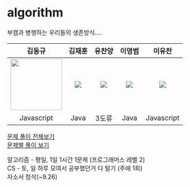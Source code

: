 # algorithm

부캠과 병행하는 우리들의 생존방식....  

|김동규|김재훈|유찬양|이영범|이유찬|
|:-:|:-:|:-:|:-:|:-:|
|<img src="https://avatars.githubusercontent.com/u/54929514?s=120&v=4"  width="120" height="120">|![](https://avatars.githubusercontent.com/u/51132077?s=120&v=4)|![](https://avatars.githubusercontent.com/u/55623688?s=120&v=4)|![](https://avatars.githubusercontent.com/u/66074802?s=120&v=4)|![](https://avatars.githubusercontent.com/u/48426909?s=120&v=4)|
|Javascript|Java|3도류|Java|Javascript|

[문제 풀이 전체보기](https://github.com/soongding/algorithm/issues)  
[문제별 풀이 보기](https://github.com/soongding/algorithm/milestones)  

알고리즘 - 평일, 1일 1시간 1문제 (프로그래머스 레벨 2)  
CS - 토, 일 하루 모여서 공부했던거 다 털기 (주에 1회)  
자소서 첨삭(~9.26)  

